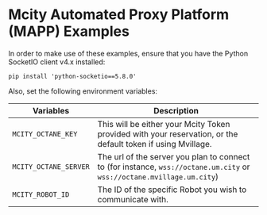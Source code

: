 # Mcity Automated Proxy Platform (MAPP) Examples

In order to make use of these examples, ensure that you have the Python SocketIO client v4.x installed:

```
pip install 'python-socketio==5.8.0'
```

Also, set the following environment variables:

| Variables           | Description                                                                                                     |
|---------------------|-----------------------------------------------------------------------------------------------------------------|
| `MCITY_OCTANE_KEY`    | This will be either your Mcity Token provided with your reservation, or the default token if using Mvillage.    |
| `MCITY_OCTANE_SERVER` | The url of the server you plan to connect to (for instance, `wss://octane.um.city` or `wss://octane.mvillage.um.city`) |
| `MCITY_ROBOT_ID` | The ID of the specific Robot you wish to communicate with. |
